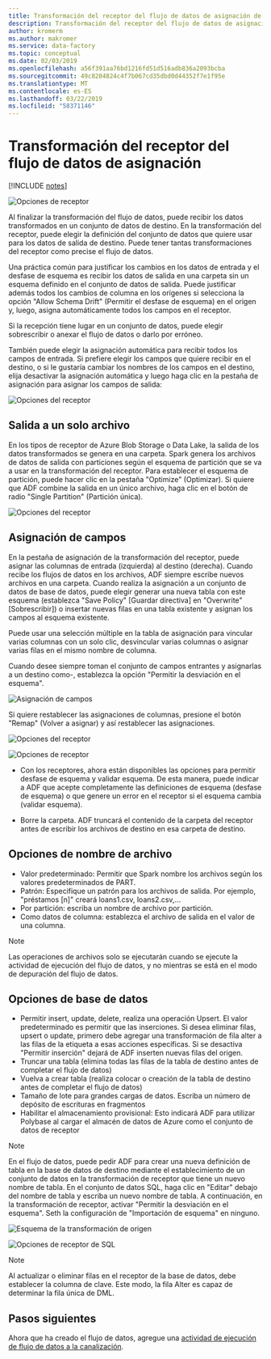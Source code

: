 ```yaml
---
title: Transformación del receptor del flujo de datos de asignación de Azure Data Factory
description: Transformación del receptor del flujo de datos de asignación de Azure Data Factory
author: kromerm
ms.author: makromer
ms.service: data-factory
ms.topic: conceptual
ms.date: 02/03/2019
ms.openlocfilehash: a56f391aa76bd1216fd51d516adb836a2093bcba
ms.sourcegitcommit: 49c8204824c4f7b067cd35dbd0d44352f7e1f95e
ms.translationtype: MT
ms.contentlocale: es-ES
ms.lasthandoff: 03/22/2019
ms.locfileid: "58371146"
---
```

# <a name="mapping-data-flow-sink-transformation"></a>Transformación del receptor del flujo de datos de asignación

[!INCLUDE [notes](../../includes/data-factory-data-flow-preview.md)]

![Opciones de receptor](media/data-flow/windows1.png "receptor 1")

Al finalizar la transformación del flujo de datos, puede recibir los datos transformados en un conjunto de datos de destino. En la transformación del receptor, puede elegir la definición del conjunto de datos que quiere usar para los datos de salida de destino. Puede tener tantas transformaciones del receptor como precise el flujo de datos.

Una práctica común para justificar los cambios en los datos de entrada y el desfase de esquema es recibir los datos de salida en una carpeta sin un esquema definido en el conjunto de datos de salida. Puede justificar además todos los cambios de columna en los orígenes si selecciona la opción "Allow Schema Drift" (Permitir el desfase de esquema) en el origen y, luego, asigna automáticamente todos los campos en el receptor.

Si la recepción tiene lugar en un conjunto de datos, puede elegir sobrescribir o anexar el flujo de datos o darlo por erróneo.

También puede elegir la asignación automática para recibir todos los campos de entrada. Si prefiere elegir los campos que quiere recibir en el destino, o si le gustaría cambiar los nombres de los campos en el destino, elija desactivar la asignación automática y luego haga clic en la pestaña de asignación para asignar los campos de salida:

![Opciones del receptor](media/data-flow/sink2.png "receptor 2")

## <a name="output-to-one-file"></a>Salida a un solo archivo
En los tipos de receptor de Azure Blob Storage o Data Lake, la salida de los datos transformados se genera en una carpeta. Spark genera los archivos de datos de salida con particiones según el esquema de partición que se va a usar en la transformación del receptor. Para establecer el esquema de partición, puede hacer clic en la pestaña "Optimize" (Optimizar). Si quiere que ADF combine la salida en un único archivo, haga clic en el botón de radio "Single Partition" (Partición única).

![Opciones del receptor](media/data-flow/opt001.png "opciones del receptor")

## <a name="field-mapping"></a>Asignación de campos

En la pestaña de asignación de la transformación del receptor, puede asignar las columnas de entrada (izquierda) al destino (derecha). Cuando recibe los flujos de datos en los archivos, ADF siempre escribe nuevos archivos en una carpeta. Cuando realiza la asignación a un conjunto de datos de base de datos, puede elegir generar una nueva tabla con este esquema (establezca "Save Policy" [Guardar directiva] en "Overwrite" [Sobrescribir]) o insertar nuevas filas en una tabla existente y asignan los campos al esquema existente.

Puede usar una selección múltiple en la tabla de asignación para vincular varias columnas con un solo clic, desvincular varias columnas o asignar varias filas en el mismo nombre de columna.

Cuando desee siempre toman el conjunto de campos entrantes y asignarlas a un destino como-, establezca la opción "Permitir la desviación en el esquema".

![Asignación de campos](media/data-flow/multi1.png "varias opciones")

Si quiere restablecer las asignaciones de columnas, presione el botón "Remap" (Volver a asignar) y así restablecer las asignaciones.

![Opciones del receptor](media/data-flow/sink1.png "Receptor uno")

![Opciones de receptor](media/data-flow/sink2.png "Receptores")

* Con los receptores, ahora están disponibles las opciones para permitir desfase de esquema y validar esquema. De esta manera, puede indicar a ADF que acepte completamente las definiciones de esquema (desfase de esquema) o que genere un error en el receptor si el esquema cambia (validar esquema).

* Borre la carpeta. ADF truncará el contenido de la carpeta del receptor antes de escribir los archivos de destino en esa carpeta de destino.

## <a name="file-name-options"></a>Opciones de nombre de archivo

   * Valor predeterminado: Permitir que Spark nombre los archivos según los valores predeterminados de PART.
   * Patrón: Especifique un patrón para los archivos de salida. Por ejemplo, "préstamos [n]" creará loans1.csv, loans2.csv,...
   * Por partición: escriba un nombre de archivo por partición.
   * Como datos de columna: establezca el archivo de salida en el valor de una columna.

> [!NOTE]
> Las operaciones de archivos solo se ejecutarán cuando se ejecute la actividad de ejecución del flujo de datos, y no mientras se está en el modo de depuración del flujo de datos.

## <a name="database-options"></a>Opciones de base de datos

* Permitir insert, update, delete, realiza una operación Upsert. El valor predeterminado es permitir que las inserciones. Si desea eliminar filas, upsert o update, primero debe agregar una transformación de fila alter a las filas de la etiqueta a esas acciones específicas. Si se desactiva "Permitir inserción" dejará de ADF inserten nuevas filas del origen.
* Truncar una tabla (elimina todas las filas de la tabla de destino antes de completar el flujo de datos)
* Vuelva a crear tabla (realiza colocar o creación de la tabla de destino antes de completar el flujo de datos)
* Tamaño de lote para grandes cargas de datos. Escriba un número de depósito de escrituras en fragmentos
* Habilitar el almacenamiento provisional: Esto indicará ADF para utilizar Polybase al cargar el almacén de datos de Azure como el conjunto de datos de receptor

> [!NOTE]
> En el flujo de datos, puede pedir ADF para crear una nueva definición de tabla en la base de datos de destino mediante el establecimiento de un conjunto de datos en la transformación de receptor que tiene un nuevo nombre de tabla. En el conjunto de datos SQL, haga clic en "Editar" debajo del nombre de tabla y escriba un nuevo nombre de tabla. A continuación, en la transformación de receptor, activar "Permitir la desviación en el esquema". Seth la configuración de "Importación de esquema" en ninguno.

![Esquema de la transformación de origen](media/data-flow/dataset2.png "esquema SQL")

![Opciones de receptor de SQL](media/data-flow/alter-row2.png "opciones de SQL")

> [!NOTE]
> Al actualizar o eliminar filas en el receptor de la base de datos, debe establecer la columna de clave. Este modo, la fila Alter es capaz de determinar la fila única de DML.

## <a name="next-steps"></a>Pasos siguientes

Ahora que ha creado el flujo de datos, agregue una [actividad de ejecución de flujo de datos a la canalización](concepts-data-flow-overview.md).
